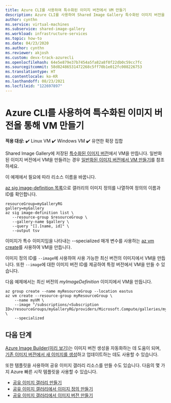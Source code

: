 ```yaml
---
title: Azure CLI를 사용하여 특수화된 이미지 버전에서 VM 만들기
description: Azure CLI를 사용하여 Shared Image Gallery 특수화된 이미지 버전을 사용하여 VM을 만듭니다.
author: cynthn
ms.service: virtual-machines
ms.subservice: shared-image-gallery
ms.workload: infrastructure-services
ms.topic: how-to
ms.date: 04/23/2020
ms.author: cynthn
ms.reviewer: akjosh
ms.custom: devx-track-azurecli
ms.openlocfilehash: 64e5e879e37b7454a5fa82a8f0f22db0c59cc7fc
ms.sourcegitcommit: 58d82486531472268c5ff70b1e012fc008226753
ms.translationtype: HT
ms.contentlocale: ko-KR
ms.lasthandoff: 08/23/2021
ms.locfileid: "122697897"
---
```

# <a name="create-a-vm-using-a-specialized-image-version-with-the-azure-cli"></a>Azure CLI를 사용하여 특수화된 이미지 버전을 통해 VM 만들기

**적용 대상:** :heavy_check_mark: Linux VM :heavy_check_mark: Windows VM :heavy_check_mark: 유연한 확장 집합

Shared Image Gallery에 저장된 [특수화된 이미지 버전](./shared-image-galleries.md#generalized-and-specialized-images)에서 VM을 만듭니다. 일반화된 이미지 버전에서 VM을 만들려는 경우 [일반화된 이미지 버전에서 VM 만들기](vm-generalized-image-version-cli.md)를 참조하세요.

이 예제에서 필요에 따라 리소스 이름을 바꿉니다. 

[az sig image-definition 목록](/cli/azure/sig/image-definition#az_sig_image_definition_list)으로 갤러리의 이미지 정의를 나열하여 정의의 이름과 ID를 확인합니다.

```azurecli-interactive 
resourceGroup=myGalleryRG
gallery=myGallery
az sig image-definition list \
   --resource-group $resourceGroup \
   --gallery-name $gallery \
   --query "[].[name, id]" \
   --output tsv
```

이미지가 특수 이미지임을 나타내는 --specialized 매개 변수를 사용하는 [az vm create](/cli/azure/vm#az_vm_create)를 사용하여 VM을 만듭니다. 

이미지 정의 ID를 `--image`에 사용하여 사용 가능한 최신 버전의 이미지에서 VM을 만듭니다. 또한 `--image`에 대한 이미지 버전 ID를 제공하여 특정 버전에서 VM을 만들 수 있습니다. 

다음 예제에서는 최신 버전의 *myImageDefinition* 이미지에서 VM을 만듭니다.

```azurecli
az group create --name myResourceGroup --location eastus
az vm create --resource-group myResourceGroup \
    --name myVM \
    --image "/subscriptions/<Subscription ID>/resourceGroups/myGalleryRG/providers/Microsoft.Compute/galleries/myGallery/images/myImageDefinition" \
    --specialized
```


## <a name="next-steps"></a>다음 단계
[Azure Image Builder(미리 보기)](./image-builder-overview.md)는 이미지 버전 생성을 자동화하는 데 도움이 되며, [기존 이미지 버전에서 새 이미지를 생성](./linux/image-builder-gallery-update-image-version.md)하고 업데이트하는 데도 사용할 수 있습니다. 

또한 템플릿을 사용하여 공유 이미지 갤러리 리소스를 만들 수도 있습니다. 다음의 몇 가지 Azure 빠른 시작 템플릿을 사용할 수 있습니다. 

- [공유 이미지 갤러리 만들기](https://azure.microsoft.com/resources/templates/sig-create/)
- [공유 이미지 갤러리에서 이미지 정의 만들기](https://azure.microsoft.com/resources/templates/sig-image-definition-create/)
- [공유 이미지 갤러리에서 이미지 버전 만들기](https://azure.microsoft.com/resources/templates/sig-image-version-create/)
